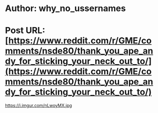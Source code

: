 # Author: why_no_ussernames
# Post URL: [https://www.reddit.com/r/GME/comments/nsde80/thank_you_ape_andy_for_sticking_your_neck_out_to/](https://www.reddit.com/r/GME/comments/nsde80/thank_you_ape_andy_for_sticking_your_neck_out_to/)


https://i.imgur.com/nLwoyMX.jpg